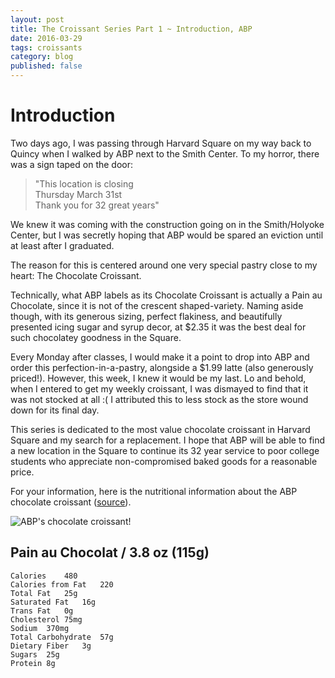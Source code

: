 ```yaml
---
layout: post
title: The Croissant Series Part 1 ~ Introduction, ABP
date: 2016-03-29
tags: croissants
category: blog
published: false
---
```


Introduction
==========================

Two days ago, I was passing through Harvard Square on my way back to Quincy when I walked by ABP next to the Smith Center. To my horror, there was a sign taped on the door:

>"This location is closing
<br>Thursday March 31st
<br>Thank you for 32 great years"

We knew it was coming with the construction going on in the Smith/Holyoke Center, but I was secretly hoping that ABP would be spared an eviction until at least after I graduated. 
<!--more-->
The reason for this is centered around one very special pastry close to my heart: The Chocolate Croissant.

Technically, what ABP labels as its Chocolate Croissant is actually a Pain au Chocolate, since it is not of the crescent shaped-variety. Naming aside though, with its generous sizing, perfect flakiness, and beautifully presented icing sugar and syrup decor, at $2.35 it was the best deal for such chocolatey goodness in the Square. 

Every Monday after classes, I would make it a point to drop into ABP and order this perfection-in-a-pastry, alongside a $1.99 latte (also generously priced!). However, this week, I knew it would be my last. Lo and behold, when I entered to get my weekly croissant, I was dismayed to find that it was not stocked at all :( I attributed this to less stock as the store wound down for its final day.

This series is dedicated to the most value chocolate croissant in Harvard Square and my search for a replacement. I hope that ABP will be able to find a new location in the Square to continue its 32 year service to poor college students who appreciate non-compromised baked goods for a reasonable price.  

For your information, here is the nutritional information about the ABP chocolate croissant ([source](http://aubonpain.com/menu/chocolate-croissant-0)).

![ABP's chocolate croissant!]({{site.url}}/assets/img/posts/abp_pac.jpg)


Pain au Chocolat / 3.8 oz (115g)
-------------------------------- 

`Calories    480`
<br> `Calories from Fat   220` 
<br> `Total Fat   25g` 
<br> `Saturated Fat   16g` 
<br> `Trans Fat   0g` 
<br> `Cholesterol 75mg` 
<br>`Sodium  370mg` 
<br>`Total Carbohydrate  57g` 
<br>`Dietary Fiber   3g` 
<br>`Sugars  25g` 
<br>`Protein 8g` 
